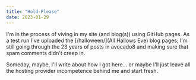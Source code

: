 ```yaml
---
title: "Hold-Please"
date: 2023-01-29
---
```


I'm in the process of viving in my site (and blog(s)) using GitHub pages. As a test run I've uploaded the [/halloween/](All Hallows Eve) blog pages; I'm still going through the 23 years of posts in avocado8 and making sure that spam comments didn't creep in.

Someday, maybe, I'll write about how I got here... or maybe I'll just leave all the hosting provider incompetence behind me and start fresh. 
